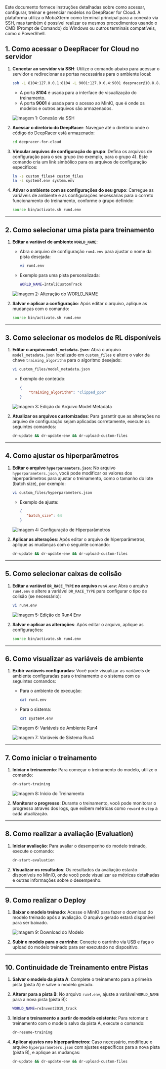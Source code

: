 Este documento fornece instruções detalhadas sobre como acessar, configurar, treinar e gerenciar modelos no DeepRacer for Cloud. A plataforma utiliza o MobaXterm como terminal principal para a conexão via SSH, mas também é possível realizar os mesmos procedimentos usando o CMD (Prompt de Comando) do Windows ou outros terminais compatíveis, como o PowerShell.

## 1. Como acessar o DeepRacer for Cloud no servidor

1. **Conectar ao servidor via SSH**:
   Utilize o comando abaixo para acessar o servidor e redirecionar as portas necessárias para o ambiente local:
   ```bash
   ssh -L 8104:127.0.0.1:8104 -L 9001:127.0.0.4:9001 deepracer@10.8.8.10
   ```

   - A porta **8104** é usada para a interface de visualização do treinamento.
   - A porta **9001** é usada para o acesso ao MinIO, que é onde os modelos e outros arquivos são armazenados.

   ![Imagem 1: Conexão via SSH](./imgs/ssh.png)

2. **Acessar o diretório do DeepRacer**:
   Navegue até o diretório onde o código do DeepRacer está armazenado:
   ```bash
   cd deepracer-for-cloud
   ```

3. **Vincular arquivos de configuração do grupo**:
   Defina os arquivos de configuração para o seu grupo (no exemplo, para o grupo 4). Este comando cria um link simbólico para os arquivos de configuração específicos:
   ```bash
   ln -s custom_files4 custom_files
   ln -s system4.env system.env
   ```

4. **Ativar o ambiente com as configurações do seu grupo**:
   Carregue as variáveis de ambiente e as configurações necessárias para o correto funcionamento do treinamento, conforme o grupo definido:
   ```bash
   source bin/activate.sh run4.env
   ```

---

## **2. Como selecionar uma pista para treinamento**

1. **Editar a variável de ambiente `WORLD_NAME`**:
   - Abra o arquivo de configuração `run4.env` para ajustar o nome da pista desejada:
     ```bash
     vi run4.env
     ```
   - Exemplo para uma pista personalizada:
     ```bash
     WORLD_NAME=InteliCustomTrack
     ```

   ![Imagem 2: Alteração do WORLD_NAME](./imgs/world_name_exemplo.png)

2. **Salvar e aplicar a configuração**:
   Após editar o arquivo, aplique as mudanças com o comando:
   ```bash
   source bin/activate.sh run4.env
   ```

---

## **3. Como selecionar os modelos de RL disponíveis**

1. **Editar o arquivo `model_metadata.json`**:
   Abra o arquivo `model_metadata.json` localizado em `custom_files` e altere o valor da chave `training_algorithm` para o algoritmo desejado:
   ```bash
   vi custom_files/model_metadata.json
   ```
   - Exemplo de conteúdo:
     ```json
     {
         "training_algorithm": "clipped_ppo"
     }
     ```

   ![Imagem 3: Edição do Arquivo Model Metadata](./imgs/model_metadata.png)

2. **Atualizar os arquivos customizados**:
   Para garantir que as alterações no arquivo de configuração sejam aplicadas corretamente, execute os seguintes comandos:
   ```bash
   dr-update && dr-update-env && dr-upload-custom-files
   ```

---

## **4. Como ajustar os hiperparâmetros**

1. **Editar o arquivo `hyperparameters.json`**:
   No arquivo `hyperparameters.json`, você pode modificar os valores dos hiperparâmetros para ajustar o treinamento, como o tamanho do lote (batch size), por exemplo:
   ```bash
   vi custom_files/hyperparameters.json
   ```
   - Exemplo de ajuste:
     ```json
     {
        "batch_size": 64
     }
     ```

   ![Imagem 4: Configuração de Hiperparâmetros](./imgs/hyperparameters.png)

2. **Aplicar as alterações**:
   Após editar o arquivo de hiperparâmetros, aplique as mudanças com o seguinte comando:
   ```bash
   dr-update && dr-update-env && dr-upload-custom-files
   ```

---

## **5. Como selecionar caixas de colisão**

1. **Editar a variável `DR_RACE_TYPE` no arquivo `run4.env`**:
   Abra o arquivo `run4.env` e altere a variável `DR_RACE_TYPE` para configurar o tipo de colisão (se necessário):
   ```bash
   vi run4.env
   ```

   ![Imagem 5: Edição do Run4 Env](./imgs/run4.env.png)

2. **Salvar e aplicar as alterações**:
   Após editar o arquivo, aplique as configurações:
   ```bash
   source bin/activate.sh run4.env
   ```

---

## **6. Como visualizar as variáveis de ambiente**

1. **Exibir variáveis configuradas**:
   Você pode visualizar as variáveis de ambiente configuradas para o treinamento e o sistema com os seguintes comandos:
   - Para o ambiente de execução:
     ```bash
     cat run4.env
     ```
   - Para o sistema:
     ```bash
     cat system4.env
     ```

   ![Imagem 6: Variáveis de Ambiente Run4](./imgs/cat.run4.env.png)

   ![Imagem 7: Variáveis de Sistema Run4](./imgs/cat.system4.env.png)

---

## **7. Como iniciar o treinamento**

1. **Iniciar o treinamento**:
   Para começar o treinamento do modelo, utilize o comando:
   ```bash
   dr-start-training
   ```

   ![Imagem 8: Início do Treinamento](./imgs/start_training.png)

2. **Monitorar o progresso**:
   Durante o treinamento, você pode monitorar o progresso através dos logs, que exibem métricas como `reward` e `step` a cada atualização.

---

## **8. Como realizar a avaliação (Evaluation)**

1. **Iniciar avaliação**:
   Para avaliar o desempenho do modelo treinado, execute o comando:
   ```bash
   dr-start-evaluation
   ```

2. **Visualizar os resultados**:
   Os resultados da avaliação estarão disponíveis no MinIO, onde você pode visualizar as métricas detalhadas e outras informações sobre o desempenho.

---

## **9. Como realizar o Deploy**

1. **Baixar o modelo treinado**:
   Acesse o MinIO para fazer o download do modelo treinado após a avaliação. O arquivo gerado estará disponível para ser baixado.

   ![Imagem 9: Download do Modelo](./imgs/model_download.png)

2. **Subir o modelo para o carrinho**:
   Conecte o carrinho via USB e faça o upload do modelo treinado para ser executado no dispositivo.

---

## **10. Continuidade de Treinamento entre Pistas**

1. **Salvar o modelo da pista A**:
   Complete o treinamento para a primeira pista (pista A) e salve o modelo gerado.

2. **Alterar para a pista B**:
   No arquivo `run4.env`, ajuste a variável `WORLD_NAME` para a nova pista (pista B):
   ```bash
   WORLD_NAME=reInvent2019_track
   ```

3. **Iniciar o treinamento a partir do modelo existente**:
   Para retomar o treinamento com o modelo salvo da pista A, execute o comando:
   ```bash
   dr-resume-training
   ```

4. **Aplicar ajustes nos hiperparâmetros**:
   Caso necessário, modifique o arquivo `hyperparameters.json` com ajustes específicos para a nova pista (pista B), e aplique as mudanças:
   ```bash
   dr-update && dr-update-env && dr-upload-custom-files
   ```